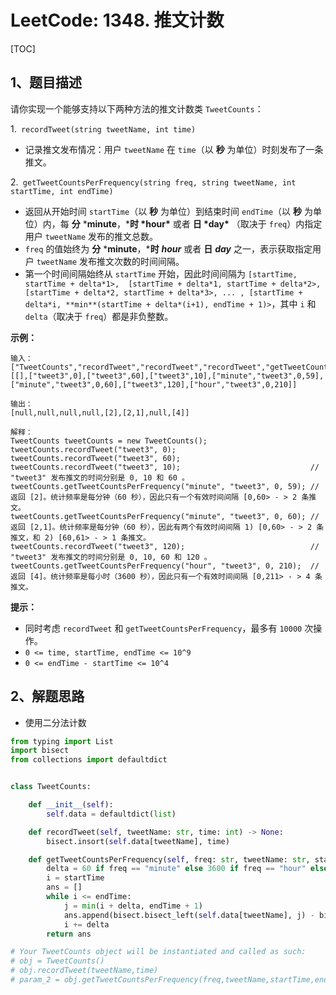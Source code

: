 # LeetCode: 1348. 推文计数

[TOC]

## 1、题目描述

请你实现一个能够支持以下两种方法的推文计数类 `TweetCounts`：

1.` recordTweet(string tweetName, int time)`

- 记录推文发布情况：用户 `tweetName` 在 `time`（以 **秒** 为单位）时刻发布了一条推文。

2.` getTweetCountsPerFrequency(string freq, string tweetName, int startTime, int endTime)`

- 返回从开始时间 `startTime`（以 **秒** 为单位）到结束时间 `endTime`（以 **秒** 为单位）内，每 **分** ***minute**，***时 \*hour\*** 或者 **日 \*day\*** （取决于 `freq`）内指定用户 `tweetName` 发布的推文总数。
- `freq` 的值始终为 **分** ***minute**，***时** ***hour*** 或者 **日** ***day*** 之一，表示获取指定用户 `tweetName` 发布推文次数的时间间隔。
- 第一个时间间隔始终从 `startTime` 开始，因此时间间隔为 `[startTime, startTime + delta*1>,  [startTime + delta*1, startTime + delta*2>, [startTime + delta*2, startTime + delta*3>, ... , [startTime + delta*i, **min**(startTime + delta*(i+1), endTime + 1)>`，其中 `i` 和 `delta`（取决于 `freq`）都是非负整数。

 

**示例：**

```
输入：
["TweetCounts","recordTweet","recordTweet","recordTweet","getTweetCountsPerFrequency","getTweetCountsPerFrequency","recordTweet","getTweetCountsPerFrequency"]
[[],["tweet3",0],["tweet3",60],["tweet3",10],["minute","tweet3",0,59],["minute","tweet3",0,60],["tweet3",120],["hour","tweet3",0,210]]

输出：
[null,null,null,null,[2],[2,1],null,[4]]

解释：
TweetCounts tweetCounts = new TweetCounts();
tweetCounts.recordTweet("tweet3", 0);
tweetCounts.recordTweet("tweet3", 60);
tweetCounts.recordTweet("tweet3", 10);                             // "tweet3" 发布推文的时间分别是 0, 10 和 60 。
tweetCounts.getTweetCountsPerFrequency("minute", "tweet3", 0, 59); // 返回 [2]。统计频率是每分钟（60 秒），因此只有一个有效时间间隔 [0,60> - > 2 条推文。
tweetCounts.getTweetCountsPerFrequency("minute", "tweet3", 0, 60); // 返回 [2,1]。统计频率是每分钟（60 秒），因此有两个有效时间间隔 1) [0,60> - > 2 条推文，和 2) [60,61> - > 1 条推文。 
tweetCounts.recordTweet("tweet3", 120);                            // "tweet3" 发布推文的时间分别是 0, 10, 60 和 120 。
tweetCounts.getTweetCountsPerFrequency("hour", "tweet3", 0, 210);  // 返回 [4]。统计频率是每小时（3600 秒），因此只有一个有效时间间隔 [0,211> - > 4 条推文。
```

 

**提示：**

- 同时考虑 `recordTweet` 和 `getTweetCountsPerFrequency`，最多有 `10000` 次操作。
- `0 <= time, startTime, endTime <= 10^9`
- `0 <= endTime - startTime <= 10^4`

## 2、解题思路

- 使用二分法计数



```python
from typing import List
import bisect
from collections import defaultdict


class TweetCounts:

    def __init__(self):
        self.data = defaultdict(list)

    def recordTweet(self, tweetName: str, time: int) -> None:
        bisect.insort(self.data[tweetName], time)

    def getTweetCountsPerFrequency(self, freq: str, tweetName: str, startTime: int, endTime: int) -> List[int]:
        delta = 60 if freq == "minute" else 3600 if freq == "hour" else 86400
        i = startTime
        ans = []
        while i <= endTime:
            j = min(i + delta, endTime + 1)
            ans.append(bisect.bisect_left(self.data[tweetName], j) - bisect.bisect_left(self.data[tweetName], i))
            i += delta
        return ans

# Your TweetCounts object will be instantiated and called as such:
# obj = TweetCounts()
# obj.recordTweet(tweetName,time)
# param_2 = obj.getTweetCountsPerFrequency(freq,tweetName,startTime,endTime)

```

